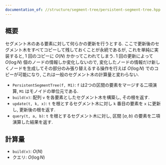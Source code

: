 ```yaml
---
documentation_of: //structure/segment-tree/persistent-segment-tree.hpp
---
```


## 概要

セグメント木のある要素に対して何らかの更新を行うとする. ここで更新後のセグメント木をすべてコピーして残しておくことが永続であるが, これを単純に実装すると, $1$ 回のコピーに $O(N)$ かかってこわれてしまう. $1$ 回の更新によって $O(\log N)$ 個のノードの情報しか変化しないので, 変化したノードの情報だけ新しくノードを生成してその部分のみ張り替えるする操作を行えば $O(\log N)$ でのコピーが可能になり, これは一般のセグメント木の計算量と変わらない.

* `PersistentSegmentTree(f, M1)`: `f` は2つの区間の要素をマージする二項演算, `M1` はモノイドの単位元である.
* `build(v)`: 配列 `v` を各要素としたセグメント木を構築し, その根を返す.
* `update(t, k, x)`: `t` を根とするセグメント木に対し `k` 番目の要素を `x` に更新し, 更新後の根を返す.
* `query(t, a, b)`: `t` を根とするセグメント木に対し, 区間 $[a, b)$ の要素を二項演算した結果を返す.

## 計算量

* `build(v)`: $O(N)$
* クエリ: $O(\log N)$ 
